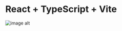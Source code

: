 # React + TypeScript + Vite

![image alt](https://github.com/hummxt/gradient-color-picker/blob/b27c89da4b379a02469f14112ca136167cedd856/src/assets/2024-09-16%2003-21-46%20(online-video-cutter.com)%20(3).gif)
